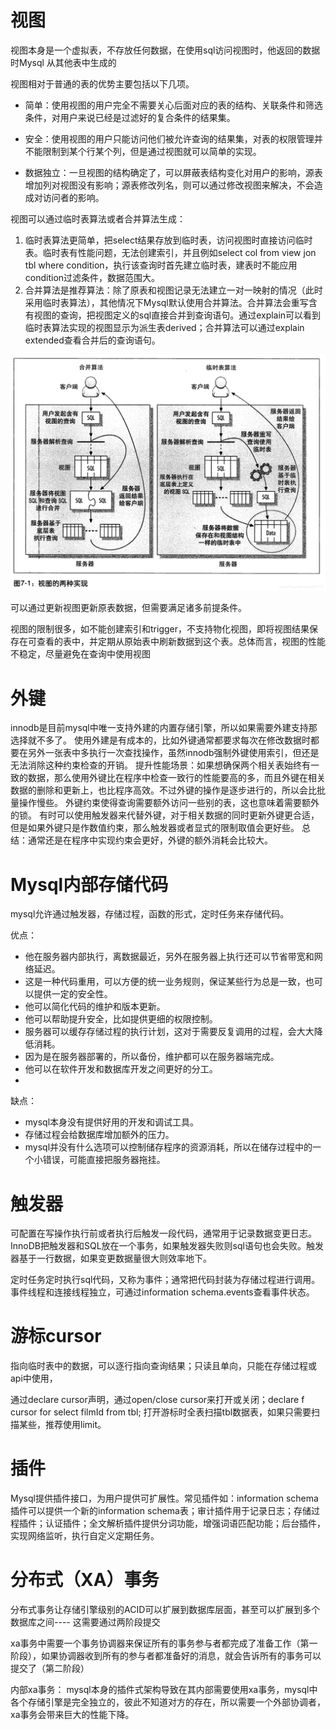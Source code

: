 # 视图
视图本身是一个虚拟表，不存放任何数据，在使用sql访问视图时，他返回的数据时Mysql 从其他表中生成的

视图相对于普通的表的优势主要包括以下几项。

* 简单：使用视图的用户完全不需要关心后面对应的表的结构、关联条件和筛选条件，对用户来说已经是过滤好的复合条件的结果集。
- 安全：使用视图的用户只能访问他们被允许查询的结果集，对表的权限管理并不能限制到某个行某个列，但是通过视图就可以简单的实现。
* 数据独立：一旦视图的结构确定了，可以屏蔽表结构变化对用户的影响，源表增加列对视图没有影响；源表修改列名，则可以通过修改视图来解决，不会造成对访问者的影响。

视图可以通过临时表算法或者合并算法生成：
1. 临时表算法更简单，把select结果存放到临时表，访问视图时直接访问临时表。临时表有性能问题，无法创建索引，并且例如select col from view jon tbl where condition，执行该查询时首先建立临时表，建表时不能应用condition过滤条件，数据范围大。
2. 合并算法是推荐算法：除了原表和视图记录无法建立一对一映射的情况（此时采用临时表算法），其他情况下Mysql默认使用合并算法。合并算法会重写含有视图的查询，把视图定义的sql直接合并到查询语句。通过explain可以看到临时表算法实现的视图显示为派生表derived；合并算法可以通过explain extended查看合并后的查询语句。


![](./../../img/20190822175624619.png)

可以通过更新视图更新原表数据，但需要满足诸多前提条件。

视图的限制很多，如不能创建索引和trigger，不支持物化视图，即将视图结果保存在可查看的表中，并定期从原始表中刷新数据到这个表。总体而言，视图的性能不稳定，尽量避免在查询中使用视图

# 外键


innodb是目前mysql中唯一支持外建的内置存储引擎，所以如果需要外建支持那选择就不多了。
使用外建是有成本的，比如外键通常都要求每次在修改数据时都要在另外一张表中多执行一次查找操作，虽然innodb强制外键使用索引，但还是无法消除这种约束检查的开销。
提升性能场景：如果想确保两个相关表始终有一致的数据，那么使用外键比在程序中检查一致行的性能要高的多，而且外键在相关数据的删除和更新上，也比程序高效。不过外键的操作是逐步进行的，所以会比批量操作慢些。
外键约束使得查询需要额外访问一些别的表，这也意味着需要额外的锁。
有时可以使用触发器来代替外键，对于相关数据的同时更新外键更合适，但是如果外键只是作数值约束，那么触发器或者显式的限制取值会更好些。
总结：通常还是在程序中实现约束会更好，外键的额外消耗会比较大。


# Mysql内部存储代码

mysql允许通过触发器，存储过程，函数的形式，定时任务来存储代码。

优点：
* 他在服务器内部执行，离数据最近，另外在服务器上执行还可以节省带宽和网络延迟。
* 这是一种代码重用，可以方便的统一业务规则，保证某些行为总是一致，也可以提供一定的安全性。
* 他可以简化代码的维护和版本更新。
* 他可以帮助提升安全，比如提供更细的权限控制。
* 服务器可以缓存存储过程的执行计划，这对于需要反复调用的过程，会大大降低消耗。
* 因为是在服务器部署的，所以备份，维护都可以在服务器端完成。
* 他可以在软件开发和数据库开发之间更好的分工。
* 
缺点：
* mysql本身没有提供好用的开发和调试工具。
* 存储过程会给数据库增加额外的压力。
* mysql并没有什么选项可以控制储存程序的资源消耗，所以在储存过程中的一个小错误，可能直接把服务器拖挂。


# 触发器
可配置在写操作执行前或者执行后触发一段代码，通常用于记录数据变更日志。InnoDB把触发器和SQL放在一个事务，如果触发器失败则sql语句也会失败。触发器基于一行数据，如果变更数据量很大则效率地下。

定时任务定时执行sql代码，又称为事件；通常把代码封装为存储过程进行调用。事件线程和连接线程独立，可通过information schema.events查看事件状态。

# 游标cursor
指向临时表中的数据，可以逐行指向查询结果；只读且单向，只能在存储过程或api中使用，

通过declare cursor声明，通过open/close cursor来打开或关闭；declare f cursor for select filmId from tbl; 打开游标时全表扫描tbl数据表，如果只需要扫描某些，推荐使用limit。


# 插件
Mysql提供插件接口，为用户提供可扩展性。常见插件如：information schema插件可以提供一个新的information schema表；审计插件用于记录日志；存储过程插件；认证插件；全文解析插件提供分词功能，增强词语匹配功能；后台插件，实现网络监听，执行自定义定期任务。

# 分布式（XA）事务

分布式事务让存储引擎级别的ACID可以扩展到数据库层面，甚至可以扩展到多个数据库之间---- 这需要通过两阶段提交

xa事务中需要一个事务协调器来保证所有的事务参与者都完成了准备工作（第一阶段），如果协调器收到所有的参与者都准备好的消息，就会告诉所有的事务可以提交了（第二阶段）

内部xa事务：
mysql本身的插件式架构导致在其内部需要使用xa事务，mysql中各个存储引擎是完全独立的，彼此不知道对方的存在，所以需要一个外部协调者，xa事务会带来巨大的性能下降。

